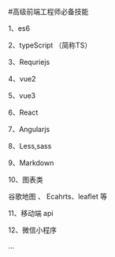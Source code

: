 #高级前端工程师必备技能

1、es6 

2、typeScript （简称TS）

3、Requriejs

4、vue2

5、vue3

6、React

7、Angularjs

8、Less,sass

9、Markdown

10、图表类 

谷歌地图 、 Ecahrts、leaflet 等

11、移动端 api

12、微信小程序

...
